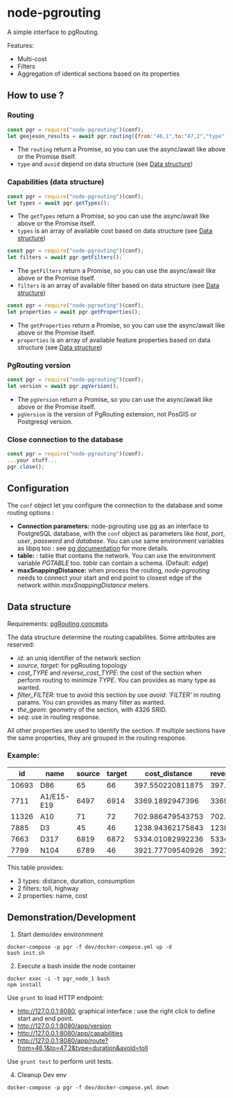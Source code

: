 # node-pgrouting

A simple interface to pgRouting.

Features:

* Multi-cost
* Filters
* Aggregation of identical sections based on its properties

## How to use ?

### Routing

```javascript
const pgr = require("node-pgrouting")(conf);
let geojeson_results = await pgr.routing({from:"46,1",to:"47,2","type":"duration", "avoid":"toll"});
```

* The `routing` return a Promise, so you can use the async/await like above or the Promise itself.
* `type` and `avoid` depend on data structure (see [Data structure](#data-structure))

### Capabilities (data structure)

```javascript
const pgr = require("node-pgrouting")(conf);
let types = await pgr.getTypes();
```

* The `getTypes` return a Promise, so you can use the async/await like above or the Promise itself.
* `types` is an array of available cost based on data structure (see [Data structure](#data-structure))

```javascript
const pgr = require("node-pgrouting")(conf);
let filters = await pgr.getFilters();
```

* The `getFilters` return a Promise, so you can use the async/await like above or the Promise itself.
* `filters` is an array of available filter based on data structure (see [Data structure](#data-structure))

```javascript
const pgr = require("node-pgrouting")(conf);
let properties = await pgr.getProperties();
```

* The `getProperties` return a Promise, so you can use the async/await like above or the Promise itself.
* `properties` is an array of available feature properties based on data structure (see [Data structure](#data-structure))

### PgRouting version

```javascript
const pgr = require("node-pgrouting")(conf);
let version = await pgr.pgVersion();
```

* The `pgVersion` return a Promise, so you can use the async/await like above or the Promise itself.
* `pgVersion` is the version of PgRouting extension, not PosGIS or Postgresql version.

### Close connection to the database

```javascript
const pgr = require("node-pgrouting")(conf);
...your stuff...
pgr.close();
```

## Configuration

The `conf` object let you configure the connection to the database and some routing options :

* **Connection parameters:** node-pgrouting use [pg](https://node-postgres.com) as an interface to PostgreSQL database, with the `conf` object as parameters like *host*, *port*, *user*, *password* and *database*. You can use same environment variables as libpq too : see [pg documentation](https://node-postgres.com/features/connecting) for more details.
* **table:** : table that contains the network. You can use the environment variable *PGTABLE* too. *table* can contain a schema. (Default: *edge*)
* **maxSnappingDistance:** when process the routing, *node-pgrouting* needs to connect your start and end point to closest edge of the network within *maxSnappingDistance* meters.

## Data structure

Requirements: [pgRouting concepts](http://docs.pgrouting.org/latest/en/pgRouting-concepts.html).

The data structure determine the routing capabilites. Some attributes are reserved:
* *id*: an uniq identifier of the network section
* *source*, *target*: for pgRouting topology
* *cost_TYPE* and *reverse_cost_TYPE*: the cost of the section when perform routing to minimize *TYPE*. You can provides as many type as wanted.
* *filter_FILTER*: true to avoid this section by use *avoid: 'FILTER'* in routing params. You can provides as many filter as wanted.
* *the_geom*: geometry of the section, with 4326 SRID.
* *seq*: use in routing response.

All other properties are used to identify the section. If multiple sections have the same properties, they are grouped in the routing response.

### Example:

|   id  |    name    | source | target |  cost_distance   | reverse_cost_distance |  cost_duration   | reverse_cost_duration |  cost_consumption  | reverse_cost_consumption | filter_toll |  cost  | filter_highway |
|-------|------------|--------|--------|------------------|-----------------------|------------------|-----------------------|--------------------|--------------------------|-------------|--------|----------------|
| 10693 | D86        |     65 |     66 | 397.550220811875 |      397.550220811875 | 20.4454399274679 |      20.4454399274679 | 0.0238530132487125 |       0.0238530132487125 | f           | Free   | f              |
|  7711 | A1/E15-E19 |   6497 |   6914 |  3369.1892947396 |       3369.1892947396 | 101.075678842188 |      101.075678842188 |  0.303227036526564 |        0.303227036526564 | t           | Paying | t              |
| 11326 | A10        |     71 |     72 | 702.986479543753 |      702.986479543753 | 21.0895943863126 |      21.0895943863126 | 0.0632687831589378 |       0.0632687831589378 | f           | Free   | t              |
|  7885 | D3         |     45 |     46 | 1238.94362175843 |      1238.94362175843 |  49.557744870337 |       49.557744870337 | 0.0867260535230898 |       0.0867260535230898 | f           | Free   | f              |
|  7663 | D317       |   6819 |   6872 | 5334.01082992236 |      5334.01082992236 | 274.320556967436 |      274.320556967436 |  0.320040649795342 |        0.320040649795342 | f           | Free   | f              |
|  7799 | N104       |   6789 |     46 | 3921.77709540926 |      3921.77709540926 | 117.653312862278 |      117.653312862278 |  0.352959938586834 |        0.352959938586834 | f           | Free   | f              |

This table provides:
- 3 types: distance, duration, consumption
- 2 filters: toll, highway
- 2 properties: name, cost

## Demonstration/Development

1. Start demo/dev environmnent
```
docker-compose -p pgr -f dev/docker-compose.yml up -d
bash init.sh
```

2. Execute a bash inside the node container
```
docker exec -i -t pgr_node_1 bash
npm install
```

Use `grunt` to load HTTP endpoint:
- http://127.0.0.1:8080, graphical interface : use the right click to define start and end point.
- http://127.0.0.1:8080/app/version
- http://127.0.0.1:8080/app/capabilities
- http://127.0.0.1:8080/app/route?from=46,1&to=47,2&type=duration&avoid=toll

Use `grunt test` to perform unit tests.

4. Cleanup Dev env
```
docker-compose -p pgr -f dev/docker-compose.yml down
```
